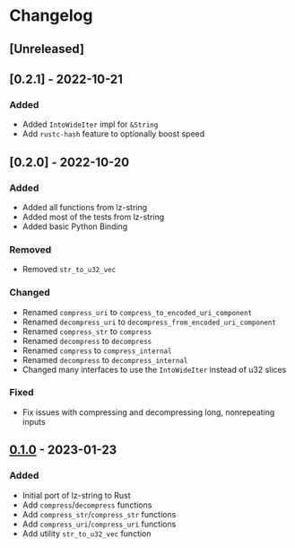 # Changelog
## [Unreleased]

## [0.2.1] - 2022-10-21
### Added
- Added `IntoWideIter` impl for `&String`
- Add `rustc-hash` feature to optionally boost speed

## [0.2.0] - 2022-10-20
### Added
- Added all functions from lz-string
- Added most of the tests from lz-string
- Added basic Python Binding

### Removed
- Removed `str_to_u32_vec`

### Changed 
- Renamed `compress_uri` to `compress_to_encoded_uri_component`
- Renamed `decompress_uri` to `decompress_from_encoded_uri_component`
- Renamed `compress_str` to `compress`
- Renamed `decompress` to `decompress`
- Renamed `compress` to `compress_internal`
- Renamed `decompress` to `decompress_internal`
- Changed many interfaces to use the `IntoWideIter` instead of u32 slices

### Fixed
- Fix issues with compressing and decompressing long, nonrepeating inputs

## [0.1.0] - 2023-01-23
### Added
- Initial port of lz-string to Rust
- Add `compress`/`decompress` functions
- Add `compress_str`/`compress_str` functions
- Add `compress_uri`/`compress_uri` functions
- Add utility `str_to_u32_vec` function

[0.1.0]: https://github.com/adumbidiot/lz-str-rs/releases/tag/0.1.0